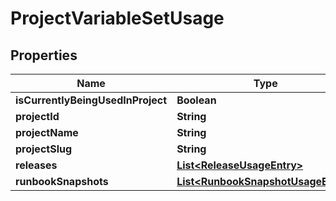 

# ProjectVariableSetUsage


## Properties

Name | Type | Description | Notes
------------ | ------------- | ------------- | -------------
**isCurrentlyBeingUsedInProject** | **Boolean** |  |  [optional]
**projectId** | **String** |  |  [optional]
**projectName** | **String** |  |  [optional]
**projectSlug** | **String** |  |  [optional]
**releases** | [**List&lt;ReleaseUsageEntry&gt;**](ReleaseUsageEntry.md) |  |  [optional]
**runbookSnapshots** | [**List&lt;RunbookSnapshotUsageEntry&gt;**](RunbookSnapshotUsageEntry.md) |  |  [optional]



